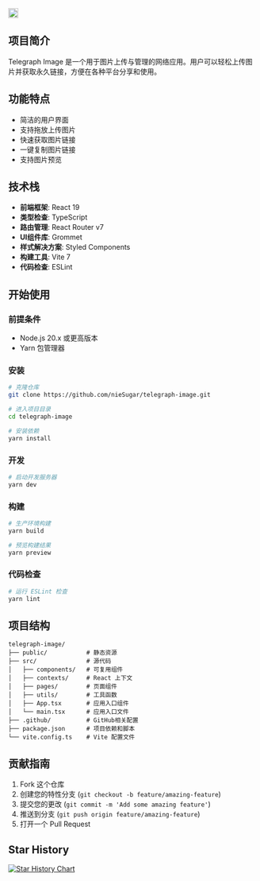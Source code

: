 <img src="https://github.com/nieSugar/telegraph-image/actions/workflows/ci.yml/badge.svg" alt="Workflow status badge" loading="lazy" height="20">

## 项目简介

Telegraph Image 是一个用于图片上传与管理的网络应用。用户可以轻松上传图片并获取永久链接，方便在各种平台分享和使用。

## 功能特点

- 简洁的用户界面
- 支持拖放上传图片
- 快速获取图片链接
- 一键复制图片链接
- 支持图片预览

## 技术栈

- **前端框架**: React 19
- **类型检查**: TypeScript
- **路由管理**: React Router v7
- **UI组件库**: Grommet
- **样式解决方案**: Styled Components
- **构建工具**: Vite 7
- **代码检查**: ESLint

## 开始使用

### 前提条件

- Node.js 20.x 或更高版本
- Yarn 包管理器

### 安装

```bash
# 克隆仓库
git clone https://github.com/nieSugar/telegraph-image.git

# 进入项目目录
cd telegraph-image

# 安装依赖
yarn install
```

### 开发

```bash
# 启动开发服务器
yarn dev
```

### 构建

```bash
# 生产环境构建
yarn build

# 预览构建结果
yarn preview
```

### 代码检查

```bash
# 运行 ESLint 检查
yarn lint
```

## 项目结构

```
telegraph-image/
├── public/           # 静态资源
├── src/              # 源代码
│   ├── components/   # 可复用组件
│   ├── contexts/     # React 上下文
│   ├── pages/        # 页面组件
│   ├── utils/        # 工具函数
│   ├── App.tsx       # 应用入口组件
│   └── main.tsx      # 应用入口文件
├── .github/          # GitHub相关配置
├── package.json      # 项目依赖和脚本
└── vite.config.ts    # Vite 配置文件
```

## 贡献指南

1. Fork 这个仓库
2. 创建您的特性分支 (`git checkout -b feature/amazing-feature`)
3. 提交您的更改 (`git commit -m 'Add some amazing feature'`)
4. 推送到分支 (`git push origin feature/amazing-feature`)
5. 打开一个 Pull Request

## Star History

[![Star History Chart](https://api.star-history.com/svg?repos=nieSugar/telegraph-image&type=Date)](https://www.star-history.com/#nieSugar/telegraph-image&Date)
